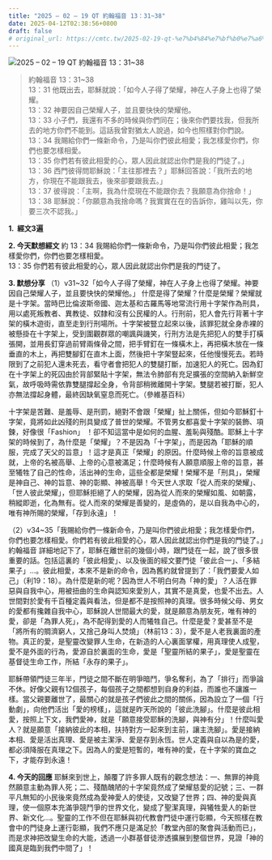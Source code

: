 ```yaml
---
title: "2025 – 02 – 19 QT 約翰福音 13：31~38"
date: 2025-04-12T02:38:56+0800
draft: false
# original_url: https://cmtc.tw/2025-02-19-qt-%e7%b4%84%e7%bf%b0%e7%a6%8f%e9%9f%b3-13%ef%bc%9a3138
---
```


![2025 – 02 – 19 QT 約翰福音 13：31\~38](/images/qt.jpg  "2025 – 02 – 19 QT 約翰福音 13：31\~38")

> 約翰福音 13：31\~38  
> 13：31 他既出去，耶穌就說：「如今人子得了榮耀，神在人子身上也得了榮耀。  
> 13：32 神要因自己榮耀人子，並且要快快的榮耀他。  
> 13：33 小子們，我還有不多的時候與你們同在；後來你們要找我，但我所去的地方你們不能到。這話我曾對猶太人說過，如今也照樣對你們說。  
> 13：34 我賜給你們一條新命令，乃是叫你們彼此相愛；我怎樣愛你們，你們也要怎樣相愛。  
> 13：35 你們若有彼此相愛的心，眾人因此就認出你們是我的門徒了。」  
> 13：36 西門彼得問耶穌說：「主往那裡去？」耶穌回答說：「我所去的地方，你現在不能跟我去，後來卻要跟我去。」  
> 13：37 彼得說：「主啊，我為什麼現在不能跟你去？我願意為你捨命！」  
> 13：38 耶穌說：「你願意為我捨命嗎？我實實在在的告訴你，雞叫以先，你要三次不認我。」

**1.  經文3遍**

**2. 今天默想經文**
約 13：34 我賜給你們一條新命令，乃是叫你們彼此相愛；我怎樣愛你們，你們也要怎樣相愛。  
13：35 你們若有彼此相愛的心，眾人因此就認出你們是我的門徒了。

**3. 默想分享**
（1）v31\~32「如今人子得了榮耀，神在人子身上也得了榮耀。神要因自己榮耀人子，並且要快快的榮耀他。」 什麼是得了榮耀？什麼是榮耀？榮耀就是十字架。當時巴比倫波斯帝國、迦太基和古羅馬等地常流行用十字架作為刑具，用以處死叛教者、異教徒、奴隸和沒有公民權的人。行刑前，犯人會先行背著十字架的橫木遊街，直至走到行刑場所。十字架被豎立起來以後，該罪犯就全身赤裸的被懸掛在十字架上，受到圍觀群眾的嘲諷與譏笑，行刑方法是先把犯人的雙手打橫張開，並用長釘穿過前臂兩條骨之間，把手臂釘在一條橫木上，再把橫木放在一條垂直的木上，再把雙腳釘在直木上面，然後把十字架豎起來，任他慢慢死去。若時限到了之前犯人還未死去，看守者會把犯人的雙腿打斷，加速犯人的死亡。因為釘在十字架上的死囚由於背部緊貼十字架，無法令肺部有充足擴張的空間納入新鮮空氣，故呼吸時需依靠雙腿撐起全身，令背部稍微離開十字架。雙腿若被打斷，犯人亦無法撐起身體，最終因缺氧窒息而死亡。（參維基百科）

十字架是苦難、是羞辱、是刑罰，絕對不會跟「榮耀」扯上關係，但如今耶穌釘十字架，竟將如此凶殘的刑具變成了普世的榮耀。不管男女都喜愛十字架的裝飾、項鍊，好像很「Fashion」 ！卻不知這當中是如何的血腥、羞恥與殘酷。耶穌上十字架的時候到了，為什麼是「榮耀」？不是因為「十字架」，而是因為「耶穌的順服，完成了天父的旨意」！這才是真正「榮耀」的原因。什麼時候上帝的旨意被成就，上帝的名被高舉、上帝的心意被滿足；什麼時候有人願意順服上帝的旨意，甚至犧牲了自己的性命，活出神的生命，這些全都是榮耀！榮耀不是「刑具」，榮耀是神自己、神的旨意、神的彰顯、神被高舉！今天世人求取「從人而來的榮耀」、「世人彼此榮耀」，但耶穌拒絕了人的榮耀，因為從人而來的榮耀如風、如朝露，稍縱即逝，化為無有。從人而來的榮耀是善變的，是虛偽的，是以自我為中心的，唯有神所賜的榮耀，「存到永遠」！

（2）v34\~35「我賜給你們一條新命令，乃是叫你們彼此相愛；我怎樣愛你們，你們也要怎樣相愛。你們若有彼此相愛的心，眾人因此就認出你們是我的門徒了。」約翰福音 詳細地記下了，耶穌在離世前的幾個小時，跟門徒在一起，說了很多很重要的話。包括這裏的「彼此相愛」、以及後面的經文要門徒「彼此合一」、「多結果子」…。彼此相愛，本來不是新的命令，因為舊約就曾提到了：「我們要愛人如己」（利19：18）。為什麼是新的呢？因為世人不明白何為「神的愛」？人活在罪惡與自我中心，用被扭曲的生命與認知來愛別人，其實不是真愛，也愛不出去。人世間對於愛有千百種定義與看法，但是都不是按照神的真理。很多時候父母、男女的愛都有攙雜自我中心，耶穌說人世間最大的愛，就是願意為朋友死，唯有神的愛，卻是「為罪人死」，為不配得到愛的人而犧牲自己。什麼是愛？愛甚至不是「將所有的賙濟窮人，又捨己身叫人焚燒」（林前13：3），愛不是人老我裏面的產物。真正的愛，是聖靈改變罪人生命，在新造的人心裏面掌權，用真理使人成聖，愛不是外面的行為，愛源自於裏面的生命，愛是「聖靈所結的果子」，愛是聖靈在基督徒生命工作，所結「永存的果子」。

耶穌帶領門徒三年半，門徒之間不斷在明爭暗鬥，爭名奪利，為了「排行」而爭論不休。好像父親有12個孩子，每個孩子之間都想到自身的利益，而誰也不讓誰一樣。當父親要離世了，最關心的就是孩子們彼此之間的關係，因為設立了一個「行動劇」，向他們活出「愛的榜樣」，這就是昨天所說的「彼此洗腳」。什麼是彼此相愛，按照上下文，我們愛神，就是「願意接受耶穌的洗腳，與神有分」！什麼叫愛人？就是願意「接納彼此的本相，扶持對方一起來到主前，讓主洗腳」。愛是接納本相、愛是活出真理、愛是被主潔淨、愛是存到永恆。世人定義與自以為是的愛，都必須降服在真理之下。因為人的愛是短暫的，唯有神的愛，在十字架的寶血之下，才能存到永遠！

**4. 今天的回應**
耶穌來到世上，顛覆了許多罪人既有的觀念想法：一、無罪的神竟然願意主動為罪人死；二、殘酷醜陋的十字架竟然成了榮耀慈愛的記號；三、一群平凡無知的小民後來竟然成為愛神愛人的使徒，又改變了世界；四、神的愛與真理，使一個原本充滿爭競鬥爭的世界文化，變成了聖潔真理，與犧牲愛人的新世界、新文化…。聖靈的工作不但在耶穌與初代教會門徒中運行彰顯，今天照樣在教會中的門徒身上運行彰顯，我們不應只是滿足於「教堂內部的聚會與活動而已」，而是求神把改變生命的大能，透過一小群基督徒滲透擴展到整個世界，見證「神的國真是臨到我們中間了」！
